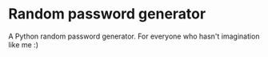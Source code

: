 # Random password generator
A Python random password generator. For everyone who hasn't imagination like me :)
